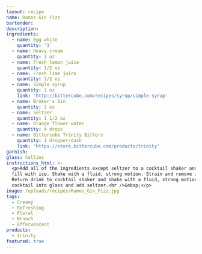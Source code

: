 ```yaml
---
layout: recipe
name: Ramos Gin Fizz
bartender:
description:
ingredients:
  - name: Egg white
    quantity: '1'
  - name: Heavy cream
    quantity: 1 oz
  - name: Fresh lemon juice
    quantity: 1/2 oz
  - name: Fresh lime juice
    quantity: 1/2 oz
  - name: Simple syrup
    quantity: 1 oz
    link: 'http://bittercube.com/recipes/syrup/simple-syrup'
  - name: Broker's Gin
    quantity: 2 oz
  - name: Seltzer
    quantity: 1 1/2 oz
  - name: Orange flower water
    quantity: 4 drops
  - name: Bittercube Trinity Bitters
    quantity: 1 dropper/dash
    link: 'https://store.bittercube.com/products/trinity'
garnish:
glass: Collins
instructions_html: >-
  <p>Add all of the ingredients except seltzer to a cocktail shaker and then
  fill with ice. Shake with a fluid, strong motion. Strain and remove ice.
  Return drink to cocktail shaker and shake with a fluid, strong motion. Strain
  cocktail into glass and add seltzer.<br />&nbsp;</p>
image: /uploads/recipes/Ramos_Gin_Fizz.jpg
tags:
  - Creamy
  - Refreshing
  - Floral
  - Brunch
  - Effervescent
products:
  - trinity
featured: true
---
```



